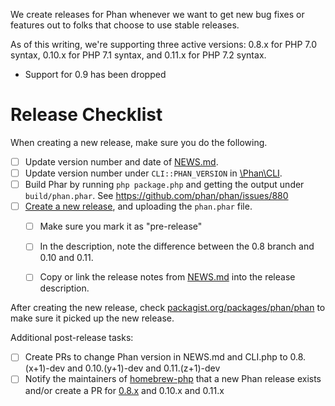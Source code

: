 We create releases for Phan whenever we want to get new bug fixes or features out to folks that choose to use stable releases.

As of this writing, we're supporting three active versions: 0.8.x for PHP 7.0 syntax, 0.10.x for PHP 7.1 syntax, and 0.11.x for PHP 7.2 syntax.

- Support for 0.9 has been dropped

# Release Checklist

When creating a new release, make sure you do the following.

- [ ] Update version number and date of [NEWS.md](https://github.com/phan/phan/blob/master/NEWS.md).
- [ ] Update version number under `CLI::PHAN_VERSION` in [\Phan\CLI](https://github.com/phan/phan/blob/master/src/Phan/CLI.php#L16).
- [ ] Build Phar by running `php package.php` and getting the output under `build/phan.phar`. See https://github.com/phan/phan/issues/880
- [ ] [Create a new release](https://github.com/phan/phan/releases), and uploading the `phan.phar` file.
  - [ ] Make sure you mark it as "pre-release"
  - [ ] In the description, note the difference between the 0.8 branch and 0.10 and 0.11.
  - [ ] Copy or link the release notes from [NEWS.md](https://github.com/phan/phan/blob/master/NEWS.md) into the release description.


After creating the new release, check [packagist.org/packages/phan/phan](https://packagist.org/packages/phan/phan) to make sure it picked up the new release.

Additional post-release tasks:

- [ ] Create PRs to change Phan version in NEWS.md and CLI.php to 0.8.(x+1)-dev and 0.10.(y+1)-dev and 0.11.(z+1)-dev
- [ ] Notify the maintainers of [homebrew-php](https://github.com/Homebrew/homebrew-php) that a new Phan release exists and/or create a PR for [0.8.x](https://github.com/Homebrew/homebrew-php/pull/4219) and 0.10.x and 0.11.x
